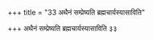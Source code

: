 +++
title = "33 अथैनं सम्प्रेष्यति ब्रह्मचार्यस्यासाविति"

+++
अथैनं सम्प्रेष्यति ब्रह्मचार्यस्यासाविति ३३